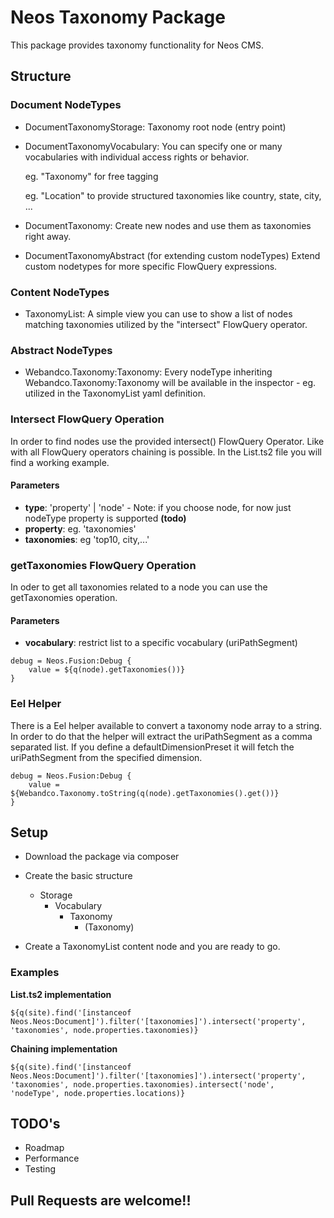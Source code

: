 Neos Taxonomy Package
=========================================================

This package provides taxonomy functionality for Neos CMS.

## Structure
### Document NodeTypes
* DocumentTaxonomyStorage:
    Taxonomy root node (entry point)
    
* DocumentTaxonomyVocabulary:
    You can specify one or many vocabularies with individual access rights or behavior.
    
    eg. "Taxonomy" for free tagging
    
    eg. "Location" to provide structured taxonomies like country, state, city, ...
    
* DocumentTaxonomy:
    Create new nodes and use them as taxonomies right away. 
    
* DocumentTaxonomyAbstract (for extending custom nodeTypes)
    Extend custom nodetypes for more specific FlowQuery expressions.

### Content NodeTypes
* TaxonomyList:
    A simple view you can use to show a list of nodes matching taxonomies utilized by the "intersect" FlowQuery operator.  

### Abstract NodeTypes
* Webandco.Taxonomy:Taxonomy:
    Every nodeType inheriting Webandco.Taxonomy:Taxonomy will be available in the inspector - eg. utilized in the TaxonomyList yaml definition.
     
### Intersect FlowQuery Operation
In order to find nodes use the provided intersect() FlowQuery Operator. Like with all FlowQuery operators chaining is possible. In the List.ts2 file you will find a working example.

#### Parameters
- **type**: 'property' | 'node' - Note: if you choose node, for now just nodeType property is supported **(todo)**
- **property**: eg. 'taxonomies'
- **taxonomies**: eg 'top10, city,...' 

### getTaxonomies FlowQuery Operation
In oder to get all taxonomies related to a node you can use the getTaxonomies operation.

#### Parameters
- **vocabulary**: restrict list to a specific vocabulary (uriPathSegment)

```
debug = Neos.Fusion:Debug {
    value = ${q(node).getTaxonomies())}
} 
```

### Eel Helper
There is a Eel helper available to convert a taxonomy node array to a string. In order to do that the helper will extract the uriPathSegment as a comma separated list. If you define a defaultDimensionPreset it will fetch the uriPathSegment from the specified dimension.

```
debug = Neos.Fusion:Debug {
    value = ${Webandco.Taxonomy.toString(q(node).getTaxonomies().get())}
}
``` 

## Setup
* Download the package via composer
* Create the basic structure
    * Storage
        * Vocabulary
            * Taxonomy
                * (Taxonomy)
                
* Create a TaxonomyList content node and you are ready to go.



### Examples
**List.ts2 implementation**
```
${q(site).find('[instanceof Neos.Neos:Document]').filter('[taxonomies]').intersect('property', 'taxonomies', node.properties.taxonomies)}
```
**Chaining implementation**
```
${q(site).find('[instanceof Neos.Neos:Document]').filter('[taxonomies]').intersect('property', 'taxonomies', node.properties.taxonomies).intersect('node', 'nodeType', node.properties.locations)}
```

## TODO's
* Roadmap
* Performance 
* Testing

## Pull Requests are welcome!!

